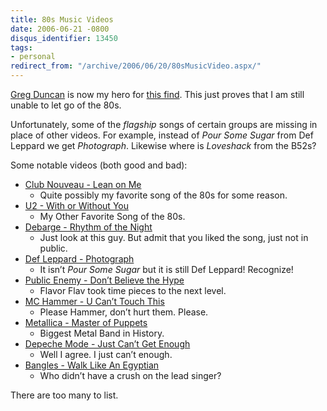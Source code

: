 ```yaml
---
title: 80s Music Videos
date: 2006-06-21 -0800
disqus_identifier: 13450
tags:
- personal
redirect_from: "/archive/2006/06/20/80sMusicVideo.aspx/"
---
```


[Greg
Duncan](http://coolthingoftheday.blogspot.com/2006/06/satisfy-your-80s-music-video-fix.html "Greg Duncan")
is now my hero for [this
find](http://www.freephotosandvideos.com/ "80s Music Videos"). This just
proves that I am still unable to let go of the 80s.

Unfortunately, some of the *flagship* songs of certain groups are
missing in place of other videos. For example, instead of *Pour Some
Sugar* from Def Leppard we get *Photograph*. Likewise where is
*Loveshack* from the B52s?

Some notable videos (both good and bad):

-   [Club Nouveau - Lean on
    Me](http://www.freephotosandvideos.com/videos.php?vid=4ilWMYifVlc "Lean on Me")
    - Quite possibly my favorite song of the 80s for some reason.
-   [U2 - With or Without
    You](http://www.freephotosandvideos.com/videos.php?vid=li99qCf100w "With or Without You")
    - My Other Favorite Song of the 80s.
-   [Debarge - Rhythm of the
    Night](http://www.freephotosandvideos.com/videos.php?vid=iBwXKSNue6A "Rhythm")
    - Just look at this guy. But admit that you liked the song, just not
    in public.
-   [Def Leppard -
    Photograph](http://www.freephotosandvideos.com/videos.php?vid=GBi2P9VCqMs "Photograph")
    - It isn’t *Pour Some Sugar* but it is still Def Leppard! Recognize!
-   [Public Enemy - Don’t Believe the
    Hype](http://www.freephotosandvideos.com/videos.php?vid=2bT_JW-eseQ "Don’t Believe The Hype")
    - Flavor Flav took time pieces to the next level.
-   [MC Hammer - U Can’t Touch
    This](http://www.freephotosandvideos.com/videos.php?vid=nG8k8Py9IPI "You Can’t Touch This")
    - Please Hammer, don’t hurt them. Please.
-   [Metallica - Master of
    Puppets](http://www.freephotosandvideos.com/videos.php?vid=ToNRGFETLqY "Master of Puppets")
    - Biggest Metal Band in History.
-   [Depeche Mode - Just Can’t Get
    Enough](http://www.freephotosandvideos.com/videos.php?vid=dIuIHqRAbxI "Just Can’t Get Enough")
    - Well I agree. I just can’t enough.
-   [Bangles - Walk Like An
    Egyptian](http://www.freephotosandvideos.com/videos.php?vid=bdRaLuKhobU "Walk Like An Egyptian")
    - Who didn’t have a crush on the lead singer?

There are too many to list.

